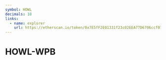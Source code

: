 ```yaml
---
symbol: HOWL
decimals: 18
links:
  - name: explorer
    url: https://etherscan.io/token/0x7E5fF2E01331f23c02EEA77D6706ccf070e6ad3c
---
```


# HOWL-WPB
